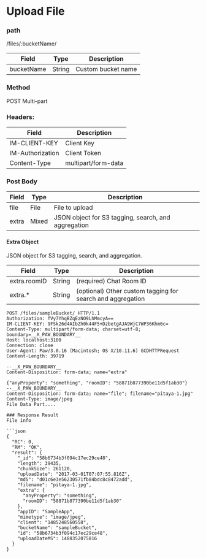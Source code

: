 # Upload File

### path

/files/:bucketName/

| Field      | Type   | Description        |
| ---------- | ------ | ------------------ |
| bucketName | String | Custom bucket name |

### Method

POST Multi-part

### Headers:

| Field            | Description         |
| ---------------- | ------------------- |
| IM-CLIENT-KEY    | Client Key          |
| IM-Authorization | Client Token        |
| Content-Type     | multipart/form-data |

### Post Body

| Field | Type  | Description                                         |
| ----- | ----- | --------------------------------------------------- |
| file  | File  | File to upload                                      |
| extra | Mixed | JSON object for S3 tagging, search, and aggregation |

#### Extra Object

JSON object for S3 tagging, search, and aggregation.

| Field        | Type   | Description                                                |
| ------------ | ------ | ---------------------------------------------------------- |
| extra.roomID | String | (required) Chat Room ID                                    |
| extra.\*     | String | (optional) Other custom tagging for search and aggregation |

````
POST /files/sampleBucket/ HTTP/1.1
Authorization: fVy7YhqBZqEzNO9LhMmcyA==
IM-CLIENT-KEY: 9FSk26d4AIbZh0k44F5+DzbetgAJA9WjC7WP36Khm6c=
Content-Type: multipart/form-data; charset=utf-8; boundary=__X_PAW_BOUNDARY__
Host: localhost:3100
Connection: close
User-Agent: Paw/3.0.16 (Macintosh; OS X/10.11.6) GCDHTTPRequest
Content-Length: 39719

--__X_PAW_BOUNDARY__
Content-Disposition: form-data; name="extra"

{"anyProperty": "something", "roomID": "58871b877390be11d5f1ab30"}
--__X_PAW_BOUNDARY__
Content-Disposition: form-data; name="file"; filename="pitaya-1.jpg"
Content-Type: image/jpeg
File Data Part....

### Response Result
File info

```json
{
  "RC": 0,
  "RM": "OK",
  "result": {
    "_id": "58b6734b3f094c17ec29ce48",
    "length": 39435,
    "chunkSize": 261120,
    "uploadDate": "2017-03-01T07:07:55.816Z",
    "md5": "d01c6e3e56230571fb84bdc8c8472add",
    "filename": "pitaya-1.jpg",
    "extra": {
      "anyProperty": "something",
      "roomID": "58871b877390be11d5f1ab30"
    },
    "appID": "SampleApp",
    "mimetype": "image/jpeg",
    "client": "1485248560558",
    "bucketName": "sampleBucket",
    "id": "58b6734b3f094c17ec29ce48",
    "uploadDateMS": 1488352075816
  }
}
````
